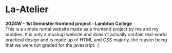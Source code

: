 # La-Atelier
<b>2024W - 1st Semester frontend project - Lambton College</b>
<br>
This is a simple rental website made as a frontend project by me and my buddies. It is only a mockup website and doesn't actually contain real-world practical design and is made up of HTML and CSS majorly, the reason being that we were not graded for the javascript. :)
